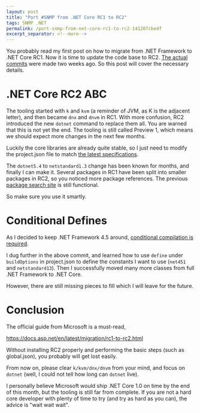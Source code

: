 ```yaml
---
layout: post
title: "Port #SNMP from .NET Core RC1 to RC2"
tags: SNMP .NET
permalink: /port-snmp-from-net-core-rc1-to-rc2-141207cbe4f
excerpt_separator: <!--more-->
---
```

You probably read my first post on how to migrate from .NET Framework to .NET Core RC1. Now it is time to update the code base to RC2. [The actual commits](https://github.com/lextudio/sharpsnmplib/commits/netcore5) were made two weeks ago. So this post will cover the necessary details.
<!--more-->

# .NET Core RC2 ABC
The tooling started with `k` and `kvm` (a reminder of JVM, as K is the adjacent letter), and then became `dnx` and `dnvm` in RC1. With more confusion, RC2 introduced the new `dotnet` command to replace them all. You are warned that this is not yet the end. The tooling is still called Preview 1, which means we should expect more changes in the next few months.

Luckily the core libraries are already quite stable, so I just need to modify the project.json file to match [the latest specifications](https://github.com/lextudio/sharpsnmplib/commit/36017c8112ab3665303fcb20b66c27b2032c9257).

The `dotnet5.4` to `netstandard1.3` change has been known for months, and finally I can make it. Several packages in RC1 have been split into smaller packages in RC2, so you noticed more package references. The previous [package search site](http://packagesearch.azurewebsites.net/) is still functional.

So make sure you use it smartly.

# Conditional Defines

As I decided to keep .NET Framework 4.5 around, [conditional compilation is required](https://github.com/lextudio/sharpsnmplib/commit/dd7bf11af1a959ffb5576e7fb432b11a8d3d60a3).

I dug further in the above commit, and learned how to use `define` under `buildOptions` in project.json to define the constants I want to use (`net451` and `netstandard13`). Then I successfully moved many more classes from full .NET Framework to .NET Core.

However, there are still missing pieces to fill which I will leave for the future.

# Conclusion

The official guide from Microsoft is a must-read,

https://docs.asp.net/en/latest/migration/rc1-to-rc2.html

Without installing RC2 properly and performing the basic steps (such as global.json), you probably will get lost easily.

From now on, please clear `k/kvm/dnx/dnvm` from your mind, and focus on `dotnet` (well, I could not tell how long can `dotnet` live).

I personally believe Microsoft would ship .NET Core 1.0 on time by the end of this month, but the tooling is still far from complete. If you are not a hard core developer with plenty of time to try (and try as hard as you can), the advice is "wait wait wait".
